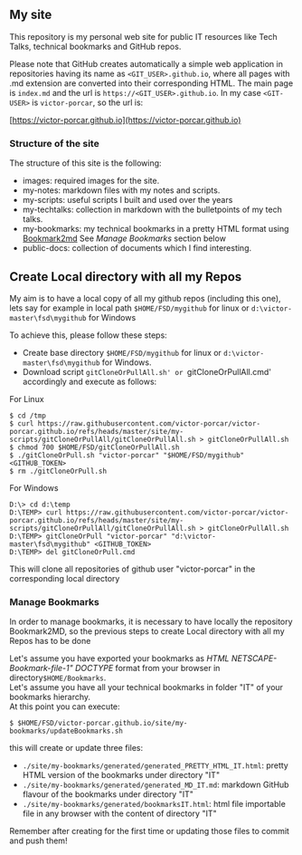 
## My site

This repository is my personal web site for public IT resources like Tech Talks, technical bookmarks and GitHub repos.

Please note that GitHub creates automatically a simple web application in repositories having its name as `<GIT_USER>.github.io`, where all pages with .md extension are converted into their corresponding HTML. The main page is `index.md` and the url is `https://<GIT_USER>.github.io`.
In my case `<GIT-USER>` is `victor-porcar`, so the url is:

 
[https://victor-porcar.github.io](https://victor-porcar.github.io)
 
### Structure of the site
The structure of this site is the following:

* images: required images for the site.
* my-notes: markdown files with my notes and scripts.
* my-scripts: useful scripts I built and used over the years
* my-techtalks: collection in markdown with the bulletpoints of my tech talks.
* my-bookmarks: my technical bookmarks in a pretty HTML format using [Bookmark2md](https://github.com/victor-porcar/Bookmark2md) See *Manage Bookmarks* section below
* public-docs: collection of documents which I find interesting.



## Create Local directory with all my Repos

My aim is to have a local copy of all my github repos (including this one), lets say for example in local path `$HOME/FSD/mygithub` for linux or `d:\victor-master\fsd\mygithub` for Windows

To achieve this, please follow these steps:

- Create base directory `$HOME/FSD/mygithub` for linux or `d:\victor-master\fsd\mygithub` for Windows.
- Download  script  `gitCloneOrPullAll.sh' or `gitCloneOrPullAll.cmd' accordingly and execute as follows:

For Linux
```
$ cd /tmp
$ curl https://raw.githubusercontent.com/victor-porcar/victor-porcar.github.io/refs/heads/master/site/my-scripts/gitCloneOrPullAll/gitCloneOrPullAll.sh > gitCloneOrPullAll.sh
$ chmod 700 $HOME/FSD/gitCloneOrPullAll.sh
$ ./gitCloneOrPull.sh "victor-porcar" "$HOME/FSD/mygithub" <GITHUB_TOKEN>
$ rm ./gitCloneOrPull.sh
```
For Windows
```
D:\> cd d:\temp
D:\TEMP> curl https://raw.githubusercontent.com/victor-porcar/victor-porcar.github.io/refs/heads/master/site/my-scripts/gitCloneOrPullAll/gitCloneOrPullAll.sh > gitCloneOrPullAll.sh
D:\TEMP> gitCloneOrPull "victor-porcar" "d:\victor-master\fsd\mygithub" <GITHUB_TOKEN>
D:\TEMP> del gitCloneOrPull.cmd
```
This will clone all repositories of github user "victor-porcar" in the corresponding local directory



### Manage Bookmarks
In order to manage bookmarks,  it is necessary to have locally the repository Bookmark2MD, so the previous steps to create Local directory with all my Repos has to be done

Let's assume you have exported your bookmarks as *HTML NETSCAPE-Bookmark-file-1" DOCTYPE* format from your browser in directory`$HOME/Bookmarks`.<br>
Let's assume you have all your technical bookmarks in folder "IT" of your bookmarks hierarchy.<br>
At this point you can execute:
 
```
$ $HOME/FSD/victor-porcar.github.io/site/my-bookmarks/updateBookmarks.sh
```
this will create or update three files:

*  `./site/my-bookmarks/generated/generated_PRETTY_HTML_IT.html`: pretty HTML version of the bookmarks under directory "IT"
*  `./site/my-bookmarks/generated/generated_MD_IT.md`: markdown GitHub flavour of the bookmarks under directory "IT"
*  `./site/my-bookmarks/generated/bookmarksIT.html`: html file importable file in any browser with the content of directory "IT"

Remember after creating for the first time or updating those files to commit and push them!

